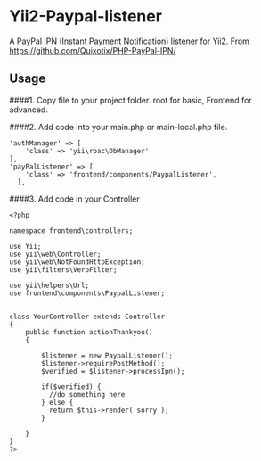 # Yii2-Paypal-listener

A PayPal IPN (Instant Payment Notification) listener for Yii2. From https://github.com/Quixotix/PHP-PayPal-IPN/

Usage
-------------

####1. Copy file to your project folder. root for basic, Frontend for advanced.

####2. Add code into your main.php or main-local.php file.
    
    'authManager' => [
        'class' => 'yii\rbac\DbManager'
    ],
    'payPalListener' => [
        'class' => 'frontend/components/PaypalListener', 
      ],
          
          
          
####3. Add code in your Controller

    <?php

    namespace frontend\controllers;

    use Yii;
    use yii\web\Controller;
    use yii\web\NotFoundHttpException;
    use yii\filters\VerbFilter;

    use yii\helpers\Url;
    use frontend\components\PaypalListener;


    class YourController extends Controller
    {
        public function actionThankyou()
        {
            
            $listener = new PaypalListener();
            $listener->requirePostMethod();
            $verified = $listener->processIpn();
       
            if($verified) {
              //do something here
            } else {
              return $this->render('sorry');
            }
        
        }
    }
    ?>

